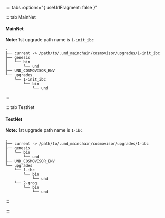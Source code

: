 :::: tabs :options="{ useUrlFragment: false }"

::: tab MainNet
#### MainNet

**Note:** 1st upgrade path name is `1-init_ibc`

```
.
├── current -> /path/to/.und_mainchain/cosmovisor/upgrades/1-init_ibc
├── genesis
│   └── bin
│       └── und
├── UND_COSMOVISOR_ENV
└── upgrades
    └── 1-init_ibc
        └── bin
            └── und
```
:::

::: tab TestNet
#### TestNet

**Note:** 1st upgrade path name is `1-ibc`

```
.
├── current -> /path/to/.und_mainchain/cosmovisor/upgrades/1-ibc
├── genesis
│   └── bin
│       └── und
├── UND_COSMOVISOR_ENV
└── upgrades
    └── 1-ibc
        └── bin
            └── und
    └── 2-grog
        └── bin
            └── und
```
:::

::::
